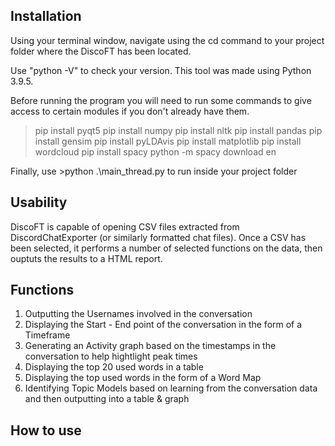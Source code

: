 Installation
--
Using your terminal window, navigate using the cd command to your project folder where the DiscoFT has been located.

Use "python -V" to check your version. This tool was made using Python 3.9.5.

Before running the program you will need to run some commands to give access to certain modules if you don't already have them.

>pip install pyqt5
>pip install numpy
>pip install nltk
>pip install pandas
>pip install gensim
>pip install pyLDAvis
>pip install matplotlib
>pip install wordcloud
>pip install spacy
>python -m spacy download en


Finally, use >python .\main_thread.py to run inside your project folder

Usability
--

DiscoFT is capable of opening CSV files extracted from DiscordChatExporter (or similarly formatted chat files).
Once a CSV has been selected, it performs a number of selected functions on the data, then ouptuts the results to a HTML report.

Functions
--
1) Outputting the Usernames involved in the conversation
2) Displaying the Start - End point of the conversation in the form of a Timeframe
3) Generating an Activity graph based on the timestamps in the conversation to help hightlight peak times
4) Displaying the top 20 used words in a table
5) Displaying the top used words in the form of a Word Map
6) Identifying Topic Models based on learning from the conversation data and then outputting into a table & graph

How to use
--

